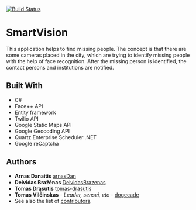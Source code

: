[![Build Status](https://travis-ci.com/dogecade/ProtingaVizija.svg?branch=master)](https://travis-ci.com/dogecade/ProtingaVizija)

# SmartVision
This application helps to find missing people.
The concept is that there are some cameras placed in the city,
which are trying to identify missing people with the help of face 
recognition. After the missing person is identified, the contact
persons and institutions are notified.

## Built With
* C#
* Face++ API
* Entity framework
* Twilio API
* Google Static Maps API
* Google Geocoding API
* Quartz Enterprise Scheduler .NET
* Google reCaptcha

## Authors
* **Arnas Danaitis** [arnasDan](https://github.com/arnasDan)
* **Deividas Bražėnas** [DeividasBrazenas](https://github.com/DeividasBrazenas)
* **Tomas Drąsutis** [tomas-drasutis](https://github.com/tomas-drasutis)
* **Tomas Vilčinskas** - *Leader, sensei, etc* - [dogecade](https://github.com/dogecade)
* See also the list of [contributors](https://github.com/dogecade/ProtingaVizija/contributors).
